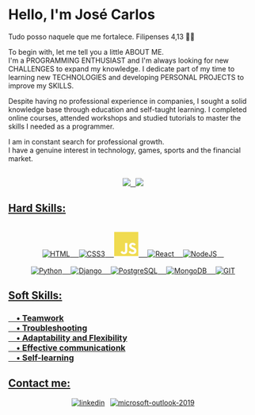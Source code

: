 # Hello, I'm José Carlos

<p>Tudo posso naquele que me fortalece. Filipenses 4,13 🙏🏻</p>

To begin with, let me tell you a little ABOUT ME. <br>
I'm a PROGRAMMING ENTHUSIAST and I'm always looking for new CHALLENGES to expand my knowledge.
I dedicate part of my time to learning new TECHNOLOGIES and developing PERSONAL PROJECTS to improve my SKILLS.

Despite having no professional experience in companies, I sought a solid knowledge base through education and self-taught learning. I completed online courses, attended workshops and studied tutorials to master the skills I needed as a programmer.

I am in constant search for professional growth.<br>
I have a genuine interest in technology, games, sports and the financial market.<br><br>

<div align="center">
  <a href="https://github.com/jcddsj01">
  <img height="150em" src="https://github-readme-stats.vercel.app/api?username=jcddsj01&show_icons=true&theme=white&include_all_commits=true&count_private=true"/>&ensp;
  <img height="150em" src="https://github-readme-stats.vercel.app/api/top-langs/?username=jcddsj01&layout=compact&langs_count=7&theme=white"/>
</div>

## Hard Skills:

<div align="center"><br>
	<img title="HTML5" alt="HTML" height="50" width="50" src="https://cdn.jsdelivr.net/gh/devicons/devicon@latest/icons/html5/html5-plain-wordmark.svg">&emsp;
	<img title="CSS3" alt="CSS3" height="50" width="50" src="https://cdn.jsdelivr.net/gh/devicons/devicon@latest/icons/css3/css3-plain-wordmark.svg">&emsp;
	<img title="Javascript" alt="Javascript" height="50" width="50" src="https://raw.githubusercontent.com/devicons/devicon/master/icons/javascript/javascript-plain.svg">&emsp;
	<img title="React" alt="React" height="50" width="50" src="https://cdn.jsdelivr.net/gh/devicons/devicon@latest/icons/react/react-original-wordmark.svg" />&emsp;
	<img title="NodeJS" alt="NodeJS" height="50" width="50" src="https://cdn.jsdelivr.net/gh/devicons/devicon@latest/icons/nodejs/nodejs-original-wordmark.svg" />&emsp;
	<br><br>
	<img title="Python" alt="Python" height="50" width="50" src="https://cdn.jsdelivr.net/gh/devicons/devicon@latest/icons/python/python-original-wordmark.svg" />&emsp;
	<img title="Django" alt="Django" height="50" width="50" src="https://cdn.jsdelivr.net/gh/devicons/devicon@latest/icons/django/django-plain-wordmark.svg" />&emsp;
	<img title="PostgreSQL" alt="PostgreSQL" height="50" width="50" src="https://cdn.jsdelivr.net/gh/devicons/devicon@latest/icons/postgresql/postgresql-original-wordmark.svg" />&emsp;
	<img title="MongoDB" alt="MongoDB" height="50" width="50" src="https://cdn.jsdelivr.net/gh/devicons/devicon/icons/mongodb/mongodb-original-wordmark.svg" />&emsp;
	<img title="GIT" alt="GIT" height="50" width="50" src="https://cdn.jsdelivr.net/gh/devicons/devicon/icons/git/git-original-wordmark.svg" />
</div>

## Soft Skills:

<div align="left" >
<h3>&emsp;&#149; Teamwork<br>
	&emsp;&#149; Troubleshooting<br>
	&emsp;&#149; Adaptability and Flexibility<br>
	&emsp;&#149; Effective communicationk<br>
	&emsp;&#149; Self-learning<br>
</div>

## Contact me:

<div align="center">
	<a href="https://www.linkedin.com/in/jose-carlos-703821254"><img width="50" height="50" src="https://img.icons8.com/fluency/50/linkedin.png" alt="linkedin"/></a>&ensp;
	<a href="mailto:jcddsj01@outlook.com"><img width="50" height="50" src="https://img.icons8.com/fluency/50/microsoft-outlook-2019.png" alt="microsoft-outlook-2019"/></a>
</div>
